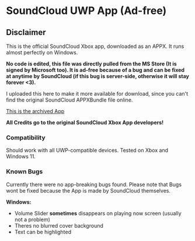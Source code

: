 # SoundCloud UWP App (Ad-free)

## Disclaimer
This is the official SoundCloud Xbox app, downloaded as an APPX. It runs almost perfectly on Windows.

**No code is edited, this file was directly pulled from the MS Store (It is signed by Microsoft too). It is ad-free because of a bug and can be fixed at anytime by SoundCloud (if this bug is server-side, otherwise it will stay forever <3).**

I uploaded this here to make it more available for download, since you can't find the original SoundCloud APPXBundle file online.

[This is the archived App](https://www.youtube.com/watch?v=W1Exge-l5jo&t=21s)

**All Credits go to the original SoundCloud Xbox App developers!**

### Compatibility
Should work with all UWP-compatible devices. Tested on Xbox and Windows 11.

### Known Bugs
Currently there were no app-breaking bugs found. Please note that Bugs wont be fixed because the App is made by SoundCloud themselves.

**Windows:**
- Volume Slider **sometimes** disappears on playing now screen (usually not a problem)
- Theres no blurred cover background
- Text can be highlighted
